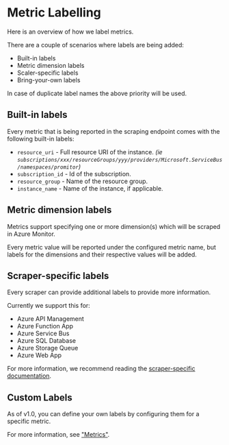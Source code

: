 # Metric Labelling

Here is an overview of how we label metrics.

There are a couple of scenarios where labels are being added:

- Built-in labels
- Metric dimension labels
- Scaler-specific labels
- Bring-your-own labels

In case of duplicate label names the above priority will be used.

## Built-in labels

Every metric that is being reported in the scraping endpoint comes with the following
built-in labels:

- `resource_uri` - Full resource URI of the instance. *(ie `subscriptions/xxx/resourceGroups/yyy/providers/Microsoft.ServiceBus/namespaces/promitor`)*
- `subscription_id` - Id of the subscription.
- `resource_group` - Name of the resource group.
- `instance_name` - Name of the instance, if applicable.

## Metric dimension labels

Metrics support specifying one or more dimension(s) which will be scraped in Azure Monitor.

Every metric value will be reported under the configured metric name, but
labels for the dimensions and their respective values will be added.

## Scraper-specific labels

Every scraper can provide additional labels to provide more information.

Currently we support this for:

- Azure API Management
- Azure Function App
- Azure Service Bus
- Azure SQL Database
- Azure Storage Queue
- Azure Web App

For more information, we recommend reading the [scraper-specific documentation](./../configuration/v1.x/metrics/#supported-azure-services).

## Custom Labels

As of v1.0, you can define your own labels by configuring them for a specific metric.

For more information, see ["Metrics"](./../configuration/v1.x/metrics/#metrics).
